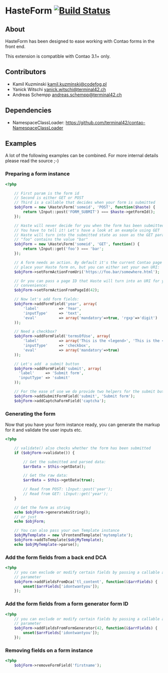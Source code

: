 # HasteForm [![Build Status](https://travis-ci.org/codefog/contao-haste.png)](https://travis-ci.org/codefog/contao-haste)

About
-----

HasteForm has been designed to ease working with Contao forms in the front end.

This extension is compatible with Contao 3.1+ only.


Contributors
-------------------

* Kamil Kuzminski <kamil.kuzminski@codefog.pl>
* Yanick Witschi <yanick.witschi@terminal42.ch>
* Andreas Schempp <andreas.schempp@terminal42.ch>

Dependencies
-------------------

* NamespaceClassLoader: https://github.com/terminal42/contao-NamespaceClassLoader


Examples
------------

A lot of the following examples can be combined.
For more internal details please read the source ;-)

### Preparing a form instance
```php
<?php

    // First param is the form id
    // Second is either GET or POST
    // Third is a callable that decides when your form is submitted
    $objForm = new \Haste\Form('someid', 'POST', function($haste) {
        return \Input::post('FORM_SUBMIT') === $haste->getFormId();
    });

    // Haste will never decide for you when the form has been submitted.
    // You have to tell it! Let's have a look at an example using GET
    // Haste will turn into the submitted state as soon as the GET param
    // "foo" contains the value "bar"
    $objForm = new \Haste\Form('someid', 'GET', function() {
        return \Input::get('foo') === 'bar';
    });

    // A form needs an action. By default it's the current Contao page you
    // place your Haste form on, but you can either set your own URI:
    $objForm->setFormActionFromUri('https://foo.bar/somewhere.html');

    // Or you can pass a page ID that Haste will turn into an URI for your
    // convenience:
    $objForm->setFormActionFromPageId(42);

    // Now let's add form fields:
    $objForm->addFormField('year', array(
        'label'         => 'Year',
        'inputType'     => 'text',
        'eval'          => array('mandatory'=>true, 'rgxp'=>'digit')
    ));

    // Need a checkbox?
    $objForm->addFormField('termsOfUse', array(
        'label'         => array('This is the <legend>', 'This is the <label>'),
        'inputType'     => 'checkbox',
        'eval'          => array('mandatory'=>true)
    ));

    // Let's add  a submit button
    $objForm->addFormField('submit', array(
      'label'     => 'Submit form',
      'inputType' => 'submit'
    ));

    // For the ease of use we do provide two helpers for the submit button and captcha field
    $objForm->addSubmitFormField('submit', 'Submit form');
    $objForm->addCaptchaFormField('captcha');

```

### Generating the form
Now that you have your form instance ready, you can generate the markup for it
and validate the user inputs etc.

```php
<?php

    // validate() also checks whether the form has been submitted
    if ($objForm->validate()) {

		// Get the submitted and parsed data:
		$arrData = $this->getData();

		// Get the raw data:
		$arrData = $this->getData(true);

        // Read from POST: \Input::post('year');
        // Read from GET: \Input::get('year');
    }

    // Get the form as string
    echo $objForm->generateAsString();
    // or just
    echo $objForm;

    // You can also pass your own Template instance
    $objMyTemplate = new \FrontendTemplate('mytemplate');
    $objForm->addToTemplate($objMyTemplate);
    echo $objMyTemplate->parse();
```

### Add the form fields from a back end DCA

```php
<?php
    // you can exclude or modify certain fields by passing a callable as second
    // parameter
    $objForm->addFieldsFromDca('tl_content', function(&$arrFields) {
        unset($arrFields['idontwantyou']);
    });
```

### Add the form fields from a form generator form ID

```php
<?php
    // you can exclude or modify certain fields by passing a callable as second
    // parameter
    $objForm->addFieldsFromFormGenerator(42, function(&$arrFields) {
        unset($arrFields['idontwantyou']);
    });
```

### Removing fields on a form instance

```php
<?php
    $objForm->removeFormField('firstname');
```